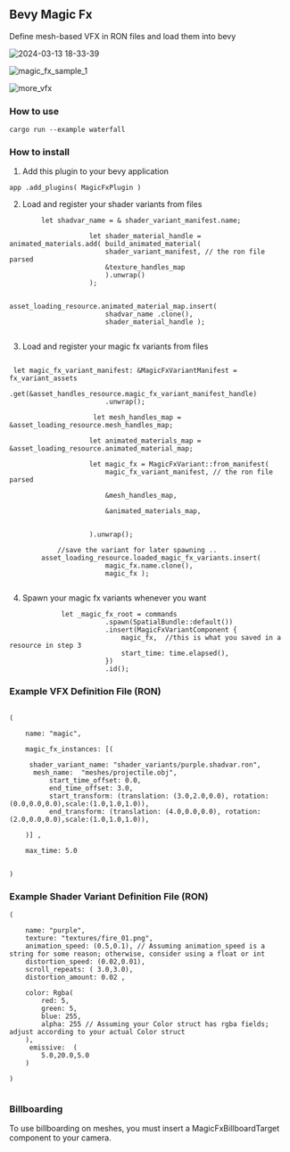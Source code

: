 ## Bevy Magic Fx 

Define mesh-based VFX in RON files and load them into bevy 

![2024-03-13 18-33-39](https://github.com/ethereumdegen/bevy_magic_fx/assets/6249263/b91d55d1-dcc7-4078-9b6b-425ef7c2187a)

![magic_fx_sample_1](https://github.com/ethereumdegen/bevy_magic_fx/assets/6249263/692dca74-c915-4578-b23b-041d4c83810b)

![more_vfx](https://github.com/ethereumdegen/bevy_magic_fx/assets/6249263/ba2b1827-e7e2-44ab-ae91-31e937ec375d)

### How to use 

```
cargo run --example waterfall
```



### How to install 


1. Add this plugin to your bevy application
   
```
app .add_plugins( MagicFxPlugin )
```

2. Load and register your shader variants from files 


``` 
 		let shadvar_name = & shader_variant_manifest.name;

                    let shader_material_handle = animated_materials.add( build_animated_material(
                        shader_variant_manifest, // the ron file parsed 
                        &texture_handles_map
                        ).unwrap()
                    ); 
                    
                    asset_loading_resource.animated_material_map.insert( 
                        shadvar_name .clone(), 
                        shader_material_handle );
   
```

3.  Load and register your magic fx variants from files

```

 let magic_fx_variant_manifest: &MagicFxVariantManifest = fx_variant_assets
                        .get(&asset_handles_resource.magic_fx_variant_manifest_handle)
                        .unwrap();

                     let mesh_handles_map = &asset_loading_resource.mesh_handles_map;

                    let animated_materials_map = &asset_loading_resource.animated_material_map;
  
                    let magic_fx = MagicFxVariant::from_manifest(
                        magic_fx_variant_manifest, // the ron file parsed 
                      
                        &mesh_handles_map,
                      
                        &animated_materials_map,
                     
                        
                    ).unwrap();

			//save the variant for later spawning ..
 		asset_loading_resource.loaded_magic_fx_variants.insert( 
                        magic_fx.name.clone(), 
                        magic_fx );
      

```

4.   Spawn your magic fx variants whenever you want 


```
             let _magic_fx_root = commands
                        .spawn(SpatialBundle::default())
                        .insert(MagicFxVariantComponent {
                            magic_fx,  //this is what you saved in a resource in step 3
                            start_time: time.elapsed(),
                        })
                        .id();
```





### Example VFX Definition File (RON)
```

(
    
    name: "magic",    
       
    magic_fx_instances: [( 

     shader_variant_name: "shader_variants/purple.shadvar.ron",
	  mesh_name:  "meshes/projectile.obj", 
		  start_time_offset: 0.0,
		  end_time_offset: 3.0,
		  start_transform: (translation: (3.0,2.0,0.0), rotation:(0.0,0.0,0.0),scale:(1.0,1.0,1.0)),
		  end_transform: (translation: (4.0,0.0,0.0), rotation:(2.0,0.0,0.0),scale:(1.0,1.0,1.0)),

    )] ,  

    max_time: 5.0


)

```
### Example Shader Variant Definition File (RON)
```
(
    
    name: "purple",
    texture: "textures/fire_01.png",
    animation_speed: (0.5,0.1), // Assuming animation_speed is a string for some reason; otherwise, consider using a float or int
    distortion_speed: (0.02,0.01),
    scroll_repeats: ( 3.0,3.0),
    distortion_amount: 0.02 , 

    color: Rgba(
        red: 5,
        green: 5,
        blue: 255,
        alpha: 255 // Assuming your Color struct has rgba fields; adjust according to your actual Color struct
    ),
     emissive:  (
        5.0,20.0,5.0
    )
      
)


```



### Billboarding 

To use billboarding on meshes, you must insert a MagicFxBillboardTarget component to your camera. 
